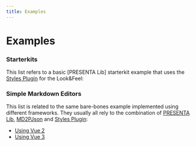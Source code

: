 ```yaml
---
title: Examples
---
```


# Examples



### Starterkits

This list refers to a basic [PRESENTA Lib] starterkit example that uses the [Styles Plugin](https://github.com/presenta-software/presenta-controller-styles) for the Look&Feel:



### Simple Markdown Editors

This list is related to the same bare-bones example implemented using different frameworks. They usually all rely to the combination of [PRESENTA Lib](https://github.com/presenta-software/presenta-lib), [MD2PJson](https://github.com/presenta-software/md2pjson) and [Styles Plugin](https://github.com/presenta-software/presenta-controller-styles):

- [Using Vue 2](https://codesandbox.io/s/presenta-markdown-editor-vue2-0ug4l)
- [Using Vue 3](https://codesandbox.io/s/presenta-markdown-editor-vue3-q5csw)

